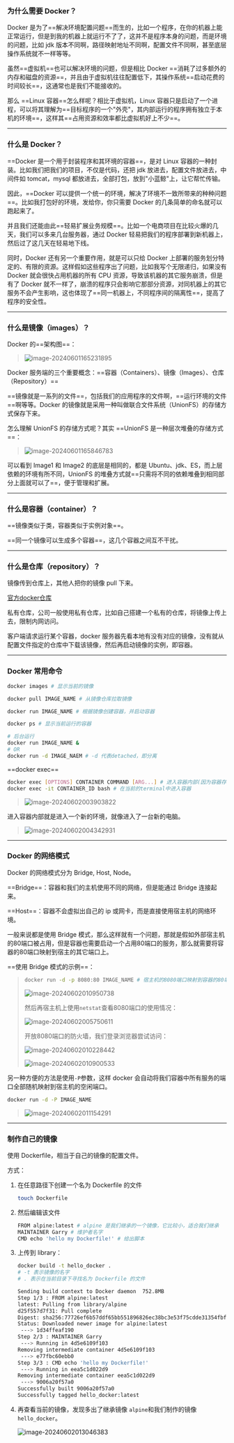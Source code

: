 ### 为什么需要 Docker？

Docker 是为了==解决环境配置问题==而生的，比如一个程序，在你的机器上能正常运行，但是到我的机器上就运行不了了，这并不是程序本身的问题，而是环境的问题，比如 jdk 版本不同啊，路径映射地址不同啊，配置文件不同啊，甚至底层操作系统就不一样等等。

虽然==虚拟机==也可以解决环境的问题，但是相比 Docker ==消耗了过多额外的内存和磁盘的资源==，并且由于虚拟机往往配置低下，其操作系统==启动花费的时间较长==，这通常也是我们不能接收的。

那么 ==Linux 容器==怎么样呢？相比于虚拟机，Linux 容器只是启动了一个进程，可以将其理解为==目标程序的一个"外壳"，其内部运行的程序拥有独立于本机的环境==，这样其==占用资源和效率都比虚拟机好上不少==。

---



### 什么是 Docker？

==Docker 是一个用于封装程序和其环境的容器==，是对 Linux 容器的一种封装。比如我们把我们的项目，不仅是代码，还把 jdk 放进去，配置文件放进去，中间件如 tomcat，mysql 都放进去，全部打包，放到"小蓝鲸"上，让它帮忙传输。

因此，==Docker 可以提供一个统一的环境，解决了环境不一致所带来的种种问题==。比如我打包好的环境，发给你，你只需要 Docker 的几条简单的命名就可以跑起来了。

并且我们还能由此==轻易扩展业务规模==。比如一个电商项目在比较火爆的几天，我们可以多来几台服务器，通过 Docker 轻易把我们的程序部署到新机器上，然后过了这几天在轻易地下线。

同时，Docker 还有另一个重要作用，就是可以只给 Docker 上部署的服务划分特定的、有限的资源。这样假如这些程序出了问题，比如我写个无限递归，如果没有 Docker 就会很快占用机器的所有 CPU 资源，导致该机器的其它服务崩溃，但是有了 Docker 就不一样了，崩溃的程序只会影响它那部分资源，对同机器上的其它服务不会产生影响，这也体现了==同一机器上，不同程序间的隔离性==，提高了程序的安全性。

---



### 什么是镜像（images）？

Docker 的==架构图==：

> ![image-20240601165231895](docker.assets/image-20240601165231895.png)

Docker 服务端的三个重要概念：==容器（Containers）、镜像（Images）、仓库（Repository）==

==镜像就是一系列的文件==，包括我们的应用程序的文件啊，==运行环境的文件==啊等等。Docker 的镜像就是采用一种叫做联合文件系统（UnionFS）的存储方式保存下来。

怎么理解 UnionFS 的存储方式呢？其实 ==UnionFS 是一种层次堆叠的存储方式==：

> ![image-20240601165846783](docker.assets/image-20240601165846783.png)

可以看到 Image1 和 Image2 的底层是相同的，都是 Ubuntu、jdk、ES，而上层依赖的环境有所不同，UnionFS 的堆叠方式就==只需将不同的依赖堆叠到相同部分上面就可以了==，便于管理和扩展。

---



### 什么是容器（container）？

==镜像类似于类，容器类似于实例对象==。

==同一个镜像可以生成多个容器==，这几个容器之间互不干扰。

---



### 什么是仓库（repository）？

镜像传到仓库上，其他人把你的镜像 pull 下来。

[官方docker仓库](hub.docker.com)

私有仓库，公司一般使用私有仓库，比如自己搭建一个私有的仓库，将镜像上传上去，限制内网访问。

客户端请求运行某个容器，docker 服务器先看本地有没有对应的镜像，没有就从配置文件指定的仓库中下载该镜像，然后再启动镜像的实例，即容器。

---



### Docker 常用命令

```bash
docker images # 显示当前的镜像

docker pull IMAGE_NAME # 从镜像仓库拉取镜像

docker run IMAGE_NAME # 根据镜像创建容器，并启动容器

docker ps # 显示当前运行的容器

# 后台运行
docker run IMAGE_NAME &
# OR
docker run -d IMAGE_NAEM # -d 代表detached，即分离
```

==docker exec==

```bash
docker exec [OPTIONS] CONTAINER COMMAND [ARG...] # 进入容器内部(因为容器存在于一个独立于我们的操作系统的环境下)
docker exec -it CONTAINER_ID bash # 在当前的terminal中进入容器
```

> ![image-20240602003903822](docker.assets/image-20240602003903822.png)

进入容器内部就是进入一个新的环境，就像进入了一台新的电脑。

> ![image-20240602004342931](docker.assets/image-20240602004342931.png)

----



### Docker 的网络模式

Docker 的网络模式分为 Bridge, Host, Node。

==Bridge==：容器和我们的主机使用不同的网络，但是能通过 Bridge 连接起来。

==Host==：容器不会虚拟出自己的 ip 或网卡，而是直接使用宿主机的网络环境。

一般来说都是使用 Bridge 模式，那么这样就有一个问题，那就是假如外部宿主机的80端口被占用，但是容器也需要启动一个占用80端口的服务，那么就需要将容器的80端口映射到宿主的其它端口上。

==使用 Bridge 模式的示例==：

> ```bash
> docker run -d -p 8080:80 IMAGE_NAME # 宿主机的8080端口映射到容器的80端口
> ```
>
> ![image-20240602010950738](docker.assets/image-20240602010950738.png)
>
> 然后再宿主机上使用`netstat`查看8080端口的使用情况：
>
> ![image-20240602005750611](docker.assets/image-20240602005750611.png)
>
> 开放8080端口的防火墙，我们登录浏览器尝试访问：
>
> ![image-20240602010228442](docker.assets/image-20240602010228442.png)
>
> ![image-20240602010900533](docker.assets/image-20240602010900533.png)

另一种方便的方法是使用`-P`参数，这样 docker 会自动将我们容器中所有服务的端口全部随机映射到宿主机的空闲端口。

```bash
docker run -d -P IMAGE_NAME
```

> ![image-20240602011154291](docker.assets/image-20240602011154291.png)

---



### 制作自己的镜像

使用 Dockerfile，相当于自己的镜像的配置文件。

方式：

1. 在任意路径下创建一个名为 Dockerfile 的文件

	```bash
	touch Dockerfile
	```

2. 然后编辑该文件

	```bash
	FROM alpine:latest # alpine 是我们继承的一个镜像，它比较小，适合我们继承
	MAINTAINER Garry # 维护者名字
	CMD echo 'hello my Dockerfile!' # 给出脚本
	```

3. 上传到 library：

	```bash
	docker build -t hello_docker .
	# -t 表示镜像的名字
	# . 表示在当前目录下寻找名为 Dockerfile 的文件
	
	Sending build context to Docker daemon  752.8MB
	Step 1/3 : FROM alpine:latest
	latest: Pulling from library/alpine
	d25f557d7f31: Pull complete 
	Digest: sha256:77726ef6b57ddf65bb551896826ec38bc3e53f75cdde31354fbffb4f25238ebd
	Status: Downloaded newer image for alpine:latest
	 ---> 1d34ffeaf190
	Step 2/3 : MAINTAINER Garry
	 ---> Running in 4d5e6109f103
	Removing intermediate container 4d5e6109f103
	 ---> e77fbc60ebb0
	Step 3/3 : CMD echo 'hello my Dockerfile!'
	 ---> Running in eea5c1d022d9
	Removing intermediate container eea5c1d022d9
	 ---> 9006a20f57a0
	Successfully built 9006a20f57a0
	Successfully tagged hello_docker:latest
	```

4. 再查看当前的镜像，发现多出了继承镜像 `alpine`和我们制作的镜像`hello_docker`。

	![image-20240602013046383](docker.assets/image-20240602013046383.png)

	